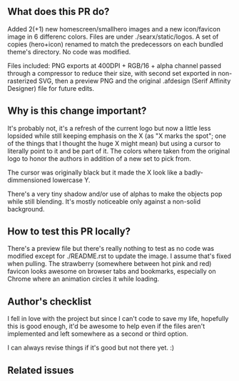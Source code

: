 ## What does this PR do?

Added 2(+1) new homescreen/smallhero images and a new icon/favicon image in 6 differenc colors.
Files are under ./searx/static/logos. A set of copies (hero+icon) renamed to match the predecessors on each bundled theme's directory. No code was modified.

Files included: PNG exports at 400DPI + RGB/16 + alpha channel passed through a compressor to reduce their size, with second set exported in non-rasterized SVG, then a preview PNG and the original .afdesign (Serif Affinity Designer) file for future edits.

## Why is this change important?

It's probably not, it's a refresh of the current logo but now a little less lopsided while still keeping emphasis on the X (as "X marks the spot"; one of the things that I thought the huge X might mean) but using a cursor to literally point to it and be part of it. The colors where taken from the original logo to honor the authors in addition of a new set to pick from.

  The cursor was originally black but it made the X look like a badly-dimmensioned lowercase Y.

There's a very tiny shadow and/or use of alphas to make the objects pop while still blending. It's mostly noticeable only against a non-solid background.

## How to test this PR locally?

There's a preview file but there's really nothing to test as no code was modified except for ./README.rst to update the image. I assume that's fixed when pulling. The strawberry (somewhere between hot pink and red) favicon looks awesome on browser tabs and bookmarks, especially on Chrome where an animation circles it while loading.

## Author's checklist

I fell in love with the project but since I can't code to save my life, hopefully this is good enough, it'd be awesome to help even if the files aren't implemented and left somewhere as a second or third option.

I can always revise things if it's good but not there yet. :)

## Related issues

<!--
Closes #234
-->
